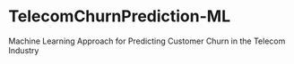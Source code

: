 # TelecomChurnPrediction-ML
Machine Learning Approach for Predicting Customer Churn in the Telecom Industry
